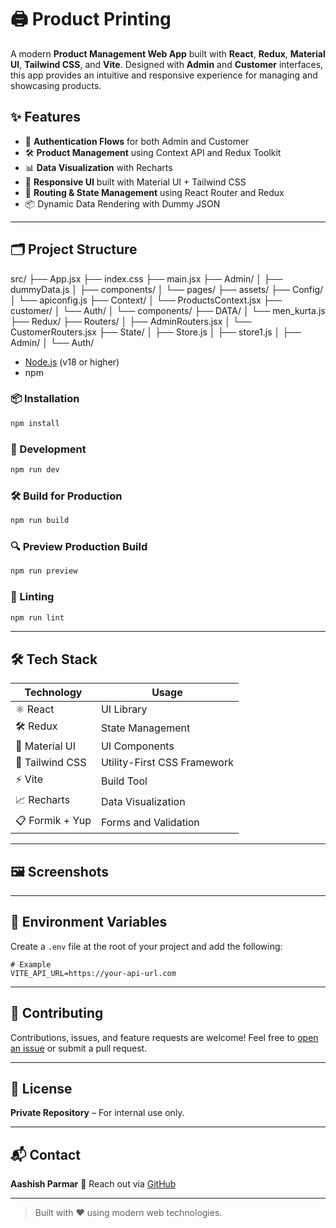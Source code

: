 
# 🖨️ Product Printing

A modern **Product Management Web App** built with **React**, **Redux**, **Material UI**, **Tailwind CSS**, and **Vite**. Designed with **Admin** and **Customer** interfaces, this app provides an intuitive and responsive experience for managing and showcasing products.



## ✨ Features

- 🔐 **Authentication Flows** for both Admin and Customer
- 🛠️ **Product Management** using Context API and Redux Toolkit
- 📊 **Data Visualization** with Recharts
- 🎨 **Responsive UI** built with Material UI + Tailwind CSS
- 🔄 **Routing & State Management** using React Router and Redux
- 📦 Dynamic Data Rendering with Dummy JSON

---

## 🗂️ Project Structure


src/
├── App.jsx
├── index.css
├── main.jsx
├── Admin/
│   ├── dummyData.js
│   ├── components/
│   └── pages/
├── assets/
├── Config/
│   └── apiconfig.js
├── Context/
│   └── ProductsContext.jsx
├── customer/
│   └── Auth/
│       └── components/
├── DATA/
│   └── men_kurta.js
├── Redux/
├── Routers/
│   ├── AdminRouters.jsx
│   └── CustomerRouters.jsx
├── State/
│   ├── Store.js
│   ├── store1.js
│   ├── Admin/
│   └── Auth/


* [Node.js](https://nodejs.org/) (v18 or higher)
* npm

### 📦 Installation

```bash
npm install
```

### 🧪 Development

```bash
npm run dev
```

### 🛠️ Build for Production

```bash
npm run build
```

### 🔍 Preview Production Build

```bash
npm run preview
```

### 🧹 Linting

```bash
npm run lint
```

---

## 🛠️ Tech Stack

| Technology      | Usage                       |
| --------------- | --------------------------- |
| ⚛️ React        | UI Library                  |
| 🛠️ Redux       | State Management            |
| 🎨 Material UI  | UI Components               |
| 💨 Tailwind CSS | Utility-First CSS Framework |
| ⚡ Vite          | Build Tool                  |
| 📈 Recharts     | Data Visualization          |
| 📋 Formik + Yup | Forms and Validation        |

---

## 🖼️ Screenshots

<!-- Add your app screenshots here -->

<!-- ![Dashboard Screenshot](./screenshots/dashboard.png) -->

---

## 🔐 Environment Variables

Create a `.env` file at the root of your project and add the following:

```env
# Example
VITE_API_URL=https://your-api-url.com
```

---

## 🤝 Contributing

Contributions, issues, and feature requests are welcome!
Feel free to [open an issue](https://github.com/Aashish-Parmar/Product_Printing/issues) or submit a pull request.

---

## 📄 License

**Private Repository** – For internal use only.

---

## 📬 Contact

**Aashish Parmar**
📧 Reach out via [GitHub](https://github.com/Aashish-Parmar)

---

> Built with ❤️ using modern web technologies.

```



